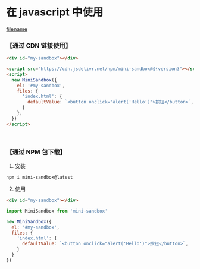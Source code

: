 
# 在 javascript 中使用

[filename](../demo.html ':include')

### 【通过 CDN 链接使用】

```html
<div id="my-sandbox"></div>

<script src="https://cdn.jsdelivr.net/npm/mini-sandbox@${version}"></script>
<script>
  new MiniSandbox({
    el: '#my-sandbox',
    files: {
      'index.html': {
        defaultValue: `<button onclick="alert('Hello')">按钮</button>`,
      }
    },
  })
</script>
```

<br />

### 【通过 NPM 包下载】

1. 安装

```shell
npm i mini-sandbox@latest
```

2. 使用

```html
<div id="my-sandbox"></div>
```

```js
import MiniSandbox from 'mini-sandbox'

new MiniSandbox({
  el: '#my-sandbox',
  files: {
    'index.html': {
      defaultValue: `<button onclick="alert('Hello')">按钮</button>`,
    }
  }
})
```
